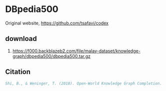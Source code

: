 # DBpedia500

Original website, https://github.com/tsafavi/codex

## download

1. https://f000.backblazeb2.com/file/malay-dataset/knowledge-graph/dbpedia500/dbpedia500.tar.gz

## Citation

```bibtex
Shi, B., & Weninger, T. (2018). Open-World Knowledge Graph Completion. Proceedings of the AAAI Conference on Artificial Intelligence, 32(1). Retrieved from https://ojs.aaai.org/index.php/AAAI/article/view/11535
```


